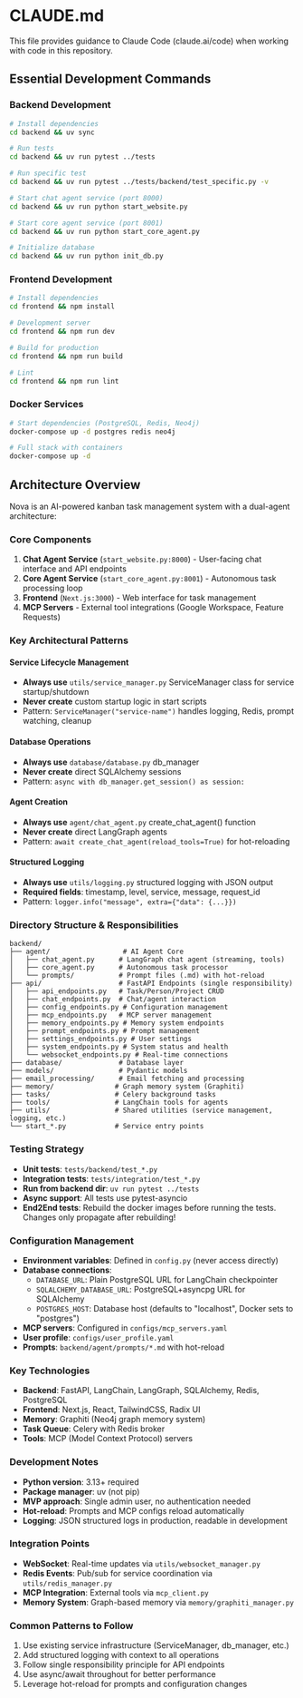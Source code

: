 # CLAUDE.md

This file provides guidance to Claude Code (claude.ai/code) when working with code in this repository.

## Essential Development Commands

### Backend Development
```bash
# Install dependencies
cd backend && uv sync

# Run tests
cd backend && uv run pytest ../tests

# Run specific test
cd backend && uv run pytest ../tests/backend/test_specific.py -v

# Start chat agent service (port 8000)
cd backend && uv run python start_website.py

# Start core agent service (port 8001)
cd backend && uv run python start_core_agent.py

# Initialize database
cd backend && uv run python init_db.py
```

### Frontend Development
```bash
# Install dependencies
cd frontend && npm install

# Development server
cd frontend && npm run dev

# Build for production
cd frontend && npm run build

# Lint
cd frontend && npm run lint
```

### Docker Services
```bash
# Start dependencies (PostgreSQL, Redis, Neo4j)
docker-compose up -d postgres redis neo4j

# Full stack with containers
docker-compose up -d
```

## Architecture Overview

Nova is an AI-powered kanban task management system with a dual-agent architecture:

### Core Components
1. **Chat Agent Service** (`start_website.py:8000`) - User-facing chat interface and API endpoints
2. **Core Agent Service** (`start_core_agent.py:8001`) - Autonomous task processing loop
3. **Frontend** (`Next.js:3000`) - Web interface for task management
4. **MCP Servers** - External tool integrations (Google Workspace, Feature Requests)

### Key Architectural Patterns

#### Service Lifecycle Management
- **Always use** `utils/service_manager.py` ServiceManager class for service startup/shutdown
- **Never create** custom startup logic in start scripts
- Pattern: `ServiceManager("service-name")` handles logging, Redis, prompt watching, cleanup

#### Database Operations
- **Always use** `database/database.py` db_manager
- **Never create** direct SQLAlchemy sessions
- Pattern: `async with db_manager.get_session() as session:`

#### Agent Creation
- **Always use** `agent/chat_agent.py` create_chat_agent() function
- **Never create** direct LangGraph agents
- Pattern: `await create_chat_agent(reload_tools=True)` for hot-reloading

#### Structured Logging
- **Always use** `utils/logging.py` structured logging with JSON output
- **Required fields**: timestamp, level, service, message, request_id
- Pattern: `logger.info("message", extra={"data": {...}})`

### Directory Structure & Responsibilities

```
backend/
├── agent/                  # AI Agent Core
│   ├── chat_agent.py      # LangGraph chat agent (streaming, tools)
│   ├── core_agent.py      # Autonomous task processor
│   └── prompts/           # Prompt files (.md) with hot-reload
├── api/                   # FastAPI Endpoints (single responsibility)
│   ├── api_endpoints.py   # Task/Person/Project CRUD
│   ├── chat_endpoints.py  # Chat/agent interaction
│   ├── config_endpoints.py # Configuration management
│   ├── mcp_endpoints.py   # MCP server management
│   ├── memory_endpoints.py # Memory system endpoints
│   ├── prompt_endpoints.py # Prompt management
│   ├── settings_endpoints.py # User settings
│   ├── system_endpoints.py # System status and health
│   └── websocket_endpoints.py # Real-time connections
├── database/              # Database layer
├── models/                # Pydantic models
├── email_processing/      # Email fetching and processing
├── memory/               # Graph memory system (Graphiti)
├── tasks/                # Celery background tasks
├── tools/                # LangChain tools for agents
├── utils/                # Shared utilities (service management, logging, etc.)
└── start_*.py            # Service entry points
```

### Testing Strategy
- **Unit tests**: `tests/backend/test_*.py`
- **Integration tests**: `tests/integration/test_*.py`
- **Run from backend dir**: `uv run pytest ../tests`
- **Async support**: All tests use pytest-asyncio
- **End2End tests**: Rebuild the docker images before running the tests. Changes only propagate after rebuilding!

### Configuration Management
- **Environment variables**: Defined in `config.py` (never access directly)
- **Database connections**: 
  - `DATABASE_URL`: Plain PostgreSQL URL for LangChain checkpointer
  - `SQLALCHEMY_DATABASE_URL`: PostgreSQL+asyncpg URL for SQLAlchemy
  - `POSTGRES_HOST`: Database host (defaults to "localhost", Docker sets to "postgres")
- **MCP servers**: Configured in `configs/mcp_servers.yaml`
- **User profile**: `configs/user_profile.yaml`
- **Prompts**: `backend/agent/prompts/*.md` with hot-reload

### Key Technologies
- **Backend**: FastAPI, LangChain, LangGraph, SQLAlchemy, Redis, PostgreSQL
- **Frontend**: Next.js, React, TailwindCSS, Radix UI
- **Memory**: Graphiti (Neo4j graph memory system)
- **Task Queue**: Celery with Redis broker
- **Tools**: MCP (Model Context Protocol) servers

### Development Notes
- **Python version**: 3.13+ required
- **Package manager**: uv (not pip)
- **MVP approach**: Single admin user, no authentication needed
- **Hot-reload**: Prompts and MCP configs reload automatically
- **Logging**: JSON structured logs in production, readable in development

### Integration Points
- **WebSocket**: Real-time updates via `utils/websocket_manager.py`
- **Redis Events**: Pub/sub for service coordination via `utils/redis_manager.py`
- **MCP Integration**: External tools via `mcp_client.py`
- **Memory System**: Graph-based memory via `memory/graphiti_manager.py`

### Common Patterns to Follow
1. Use existing service infrastructure (ServiceManager, db_manager, etc.)
2. Add structured logging with context to all operations
3. Follow single responsibility principle for API endpoints
4. Use async/await throughout for better performance
5. Leverage hot-reload for prompts and configuration changes
